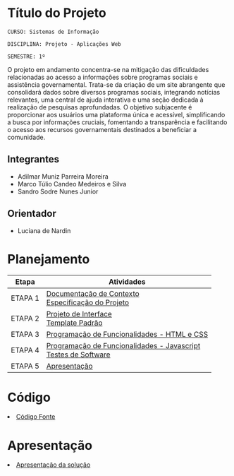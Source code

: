 # Título do Projeto

`CURSO: Sistemas de Informação`

`DISCIPLINA: Projeto - Aplicações Web`

`SEMESTRE: 1º`

O projeto em andamento concentra-se na mitigação das dificuldades relacionadas ao acesso a informações sobre programas sociais e assistência governamental. Trata-se da criação de um site abrangente que consolidará dados sobre diversos programas sociais, integrando notícias relevantes, uma central de ajuda interativa e uma seção dedicada à realização de pesquisas aprofundadas. O objetivo subjacente é proporcionar aos usuários uma plataforma única e acessível, simplificando a busca por informações cruciais, fomentando a transparência e facilitando o acesso aos recursos governamentais destinados a beneficiar a comunidade.

## Integrantes

* Adilmar Muniz Parreira Moreira
* Marco Túlio Candeo Medeiros e Silva
* Sandro Sodre Nunes Junior

## Orientador

* Luciana de Nardin 

# Planejamento

| Etapa         | Atividades |
|  :----:   | ----------- |
| ETAPA 1         |[Documentação de Contexto](docs/context.md) <br> [Especificação do Projeto](docs/especification.md) |
| ETAPA 2         |[Projeto de Interface](docs/interface.md) <br> [Template Padrão](docs/template.md) |
| ETAPA 3         |[Programação de Funcionalidades - HTML e CSS](docs/development.md) |
| ETAPA 4        |[Programação de Funcionalidades - Javascript](docs/development.md) <br> [Testes de Software ](docs/tests.md) |
| ETAPA 5         | [Apresentação](presentation/README.md) |

# Código

<li><a href="src/README.md"> Código Fonte</a></li>

# Apresentação

<li><a href="presentation/README.md"> Apresentação da solução</a></li>

